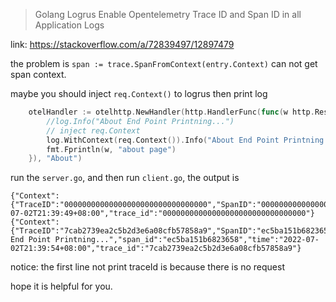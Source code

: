 > Golang Logrus Enable Opentelemetry Trace ID and Span ID in all Application Logs

link: https://stackoverflow.com/a/72839497/12897479

the problem is `span := trace.SpanFromContext(entry.Context)` can not get span context.

maybe you should inject `req.Context()` to logrus then print log

```go
	otelHandler := otelhttp.NewHandler(http.HandlerFunc(func(w http.ResponseWriter, req *http.Request) {
		//log.Info("About End Point Printning...")
		// inject req.Context
		log.WithContext(req.Context()).Info("About End Point Printning...")
		fmt.Fprintln(w, "about page")
	}), "About")
```

run the `server.go`, and then run `client.go`, the output is

```log
{"Context":{"TraceID":"00000000000000000000000000000000","SpanID":"0000000000000000","TraceFlags":"00","TraceState":"","Remote":false},"level":"info","message":"Listening...","span_id":"0000000000000000","time":"2022-07-02T21:39:49+08:00","trace_id":"00000000000000000000000000000000"}
{"Context":{"TraceID":"7cab2739ea2c5b2d3e6a08cfb57858a9","SpanID":"ec5ba151b6823658","TraceFlags":"01","TraceState":"","Remote":false},"level":"info","message":"About End Point Printning...","span_id":"ec5ba151b6823658","time":"2022-07-02T21:39:54+08:00","trace_id":"7cab2739ea2c5b2d3e6a08cfb57858a9"}
```

notice: the first line not print traceId is because there is no request

hope it is helpful for you.